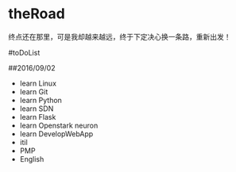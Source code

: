 # theRoad
终点还在那里，可是我却越来越远，终于下定决心换一条路，重新出发！

#toDoList

##2016/09/02

* learn Linux
* learn Git
* learn Python
* learn SDN
* learn Flask
* learn Openstark neuron
* learn DevelopWebApp
* itil
* PMP
* English

